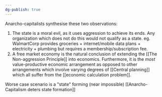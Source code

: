 ```yaml
---
dg-publish: true
---
```

Anarcho-capitalists synthesise these two observations:

1. The state is a moral evil, as it uses aggression to achieve its ends. Any organization which does not do this would not qualify as a state.
   eg. WalmartCorp provides groceries + internet/mobile data plans + electricity + plumbing but requires a membership/subscription fee.
2. A free market economy is the natural conclusion of extending the [[The Non-aggression Principle]] into economics. Furthermore, it is the *most* value-productive economic arrangement as opposed to other arrangements which involve varying degrees of [[Central planning]] which all suffer from the [[economic calculation problem]].

Worse case scenario is a "state" forming (near impossible) [[Anarcho-Capitalism deters state formation]]